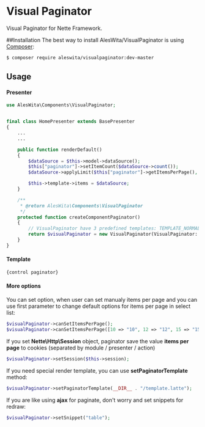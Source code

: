 # Visual Paginator
Visual Paginator for Nette Framework.

##Installation
The best way to install AlesWita/VisualPaginator is using [Composer](http://getcomposer.org/):
```sh
$ composer require aleswita/visualpaginator:dev-master
```

## Usage
#### Presenter
```php
use AlesWita\Components\VisualPaginator;


final class HomePresenter extends BasePresenter
{
	...
	...

	public function renderDefault()
	{
		$dataSource = $this->model->dataSource();
		$this["paginator"]->setItemCount($dataSource->count());
		$dataSource->applyLimit($this["paginator"]->getItemsPerPage(), $this["paginator"]->getOffset());

		$this->template->items = $dataSource;
	}

	/**
	 * @return AlesWita\Components\VisualPaginator
	 */
	protected function createComponentPaginator()
	{
		// VisualPaginator have 3 predefined templates: TEMPLATE_NORMAL, TEMPLATE_BOOTSTRAP and TEMPLATE_BOOTSTRAP_AJAX
		return $visualPaginator = new VisualPaginator(VisualPaginator::TEMPLATE_BOOTSTRAP);
	}
}
```
#### Template
```html
{control paginator}
```


#### More options
You can set option, when user can set manualy items per page and you can use first parameter to change default options for items per page in select list:
```php
$visualPaginator->canSetItemsPerPage();
$visualPaginator->canSetItemsPerPage([10 => "10", 12 => "12", 15 => "15"]);
```

If you set **Nette\Http\Session** object, paginator save the value **items per page** to cookies (separated by module / presenter / action)
```php
$visualPaginator->setSession($this->session);
```

If you need special render template, you can use **setPaginatorTemplate** method:
```php
$visualPaginator->setPaginatorTemplate(__DIR__ . "/template.latte");
```

If you are like using **ajax** for paginate, don't worry and set snippets for redraw:
```php
$visualPaginator->setSnippet("table");
```
